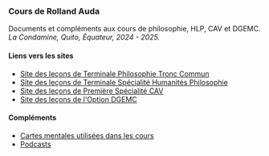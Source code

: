 ### Cours de Rolland Auda

Documents et compléments aux cours de philosophie, HLP, CAV et DGEMC.  
*La Condamine, Quito, Équateur, 2024 - 2025.*

#### Liens vers les sites
- [Site des leçons de Terminale Philosophie Tronc Commun](https://rollauda.github.io/phil24)
- [Site des leçons de Terminale Spécialité Humanités Philosophie](https://rollauda.github.io/hlpt24/)
- [Site des leçons de Première Spécialité CAV](https://rollauda.github.io/1cav24/)
- [Site des leçons de l'Option DGEMC](https://rollauda.github.io/dgemc24/)

#### Compléments
- [Cartes mentales utilisées dans les cours](https://rollauda.github.io/schemas)
- [Podcasts](https://rollauda.github.io/pod/)


